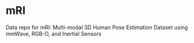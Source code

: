 # mRI
Data repo for mRI: Multi-modal 3D Human Pose Estimation Dataset using mmWave, RGB-D, and Inertial Sensors
